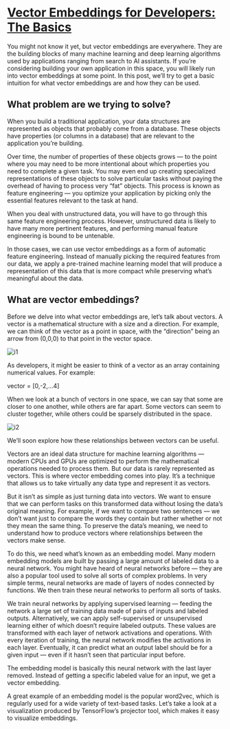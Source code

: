 # **[Vector Embeddings for Developers: The Basics](https://www.pinecone.io/learn/vector-embeddings-for-developers/)**

You might not know it yet, but vector embeddings are everywhere. They are the building blocks of many machine learning and deep learning algorithms used by applications ranging from search to AI assistants. If you’re considering building your own application in this space, you will likely run into vector embeddings at some point. In this post, we’ll try to get a basic intuition for what vector embeddings are and how they can be used.

## What problem are we trying to solve?

When you build a traditional application, your data structures are represented as objects that probably come from a database. These objects have properties (or columns in a database) that are relevant to the application you’re building.

Over time, the number of properties of these objects grows — to the point where you may need to be more intentional about which properties you need to complete a given task. You may even end up creating specialized representations of these objects to solve particular tasks without paying the overhead of having to process very “fat” objects. This process is known as feature engineering — you optimize your application by picking only the essential features relevant to the task at hand.

When you deal with unstructured data, you will have to go through this same feature engineering process. However, unstructured data is likely to have many more pertinent features, and performing manual feature engineering is bound to be untenable.

In those cases, we can use vector embeddings as a form of automatic feature engineering. Instead of manually picking the required features from our data, we apply a pre-trained machine learning model that will produce a representation of this data that is more compact while preserving what’s meaningful about the data.

## What are vector embeddings?

Before we delve into what vector embeddings are, let’s talk about vectors. A vector is a mathematical structure with a size and a direction. For example, we can think of the vector as a point in space, with the “direction” being an arrow from (0,0,0) to that point in the vector space.

![i1](https://www.pinecone.io/_next/image/?url=https%3A%2F%2Fcdn.sanity.io%2Fimages%2Fvr8gru94%2Fproduction%2Fc6a923ebc992a3622134ebd95e9992b269299918-214x216.png&w=256&q=75)

As developers, it might be easier to think of a vector as an array containing numerical values. For example:

vector = [0,-2,...4]

When we look at a bunch of vectors in one space, we can say that some are closer to one another, while others are far apart. Some vectors can seem to cluster together, while others could be sparsely distributed in the space.

![i2](https://www.pinecone.io/_next/image/?url=https%3A%2F%2Fcdn.sanity.io%2Fimages%2Fvr8gru94%2Fproduction%2Ff3b48ac3b18dec0f97fbcf6eb2a294a2993eb4b1-214x216.png&w=256&q=75)

We’ll soon explore how these relationships between vectors can be useful.

Vectors are an ideal data structure for machine learning algorithms — modern CPUs and GPUs are optimized to perform the mathematical operations needed to process them. But our data is rarely represented as vectors. This is where vector embedding comes into play. It’s a technique that allows us to take virtually any data type and represent it as vectors.

But it isn’t as simple as just turning data into vectors. We want to ensure that we can perform tasks on this transformed data without losing the data’s original meaning. For example, if we want to compare two sentences — we don’t want just to compare the words they contain but rather whether or not they mean the same thing. To preserve the data’s meaning, we need to understand how to produce vectors where relationships between the vectors make sense.

To do this, we need what’s known as an embedding model. Many modern embedding models are built by passing a large amount of labeled data to a neural network. You might have heard of neural networks before — they are also a popular tool used to solve all sorts of complex problems. In very simple terms, neural networks are made of layers of nodes connected by functions. We then train these neural networks to perform all sorts of tasks.

We train neural networks by applying supervised learning — feeding the network a large set of training data made of pairs of inputs and labeled outputs. Alternatively, we can apply self-supervised or unsupervised learning either of which doesn’t require labeled outputs. These values are transformed with each layer of network activations and operations. With every iteration of training, the neural network modifies the activations in each layer. Eventually, it can predict what an output label should be for a given input — even if it hasn’t seen that particular input before.

The embedding model is basically this neural network with the last layer removed. Instead of getting a specific labeled value for an input, we get a vector embedding.

A great example of an embedding model is the popular word2vec, which is regularly used for a wide variety of text-based tasks. Let’s take a look at a visualization produced by TensorFlow’s projector tool, which makes it easy to visualize embeddings.
